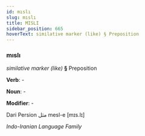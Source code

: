 ```yaml
---
id: mıslı
slug: mıslı
title: MISLI
sidebar_position: 665
hoverText: similative marker (like) § Preposition
---
```


### mıslı

*similative marker (like)* **§** Preposition

**Verb**: -

**Noun**: -

**Modifier**: -

Dari Persion مثل mesl-e [mɪs.lɪ]

*Indo-Iranian Language Family*